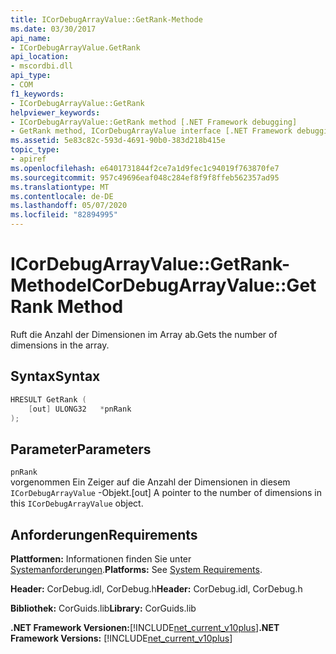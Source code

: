 ```yaml
---
title: ICorDebugArrayValue::GetRank-Methode
ms.date: 03/30/2017
api_name:
- ICorDebugArrayValue.GetRank
api_location:
- mscordbi.dll
api_type:
- COM
f1_keywords:
- ICorDebugArrayValue::GetRank
helpviewer_keywords:
- ICorDebugArrayValue::GetRank method [.NET Framework debugging]
- GetRank method, ICorDebugArrayValue interface [.NET Framework debugging]
ms.assetid: 5e83c82c-593d-4691-90b0-383d218b415e
topic_type:
- apiref
ms.openlocfilehash: e6401731844f2ce7a1d9fec1c94019f763870fe7
ms.sourcegitcommit: 957c49696eaf048c284ef8f9f8ffeb562357ad95
ms.translationtype: MT
ms.contentlocale: de-DE
ms.lasthandoff: 05/07/2020
ms.locfileid: "82894995"
---
```

# <a name="icordebugarrayvaluegetrank-method"></a><span data-ttu-id="ed421-102">ICorDebugArrayValue::GetRank-Methode</span><span class="sxs-lookup"><span data-stu-id="ed421-102">ICorDebugArrayValue::GetRank Method</span></span>
<span data-ttu-id="ed421-103">Ruft die Anzahl der Dimensionen im Array ab.</span><span class="sxs-lookup"><span data-stu-id="ed421-103">Gets the number of dimensions in the array.</span></span>  
  
## <a name="syntax"></a><span data-ttu-id="ed421-104">Syntax</span><span class="sxs-lookup"><span data-stu-id="ed421-104">Syntax</span></span>  
  
```cpp  
HRESULT GetRank (  
    [out] ULONG32   *pnRank  
);  
```  
  
## <a name="parameters"></a><span data-ttu-id="ed421-105">Parameter</span><span class="sxs-lookup"><span data-stu-id="ed421-105">Parameters</span></span>  
 `pnRank`  
 <span data-ttu-id="ed421-106">vorgenommen Ein Zeiger auf die Anzahl der Dimensionen in diesem `ICorDebugArrayValue` -Objekt.</span><span class="sxs-lookup"><span data-stu-id="ed421-106">[out] A pointer to the number of dimensions in this `ICorDebugArrayValue` object.</span></span>  
  
## <a name="requirements"></a><span data-ttu-id="ed421-107">Anforderungen</span><span class="sxs-lookup"><span data-stu-id="ed421-107">Requirements</span></span>  
 <span data-ttu-id="ed421-108">**Plattformen:** Informationen finden Sie unter [Systemanforderungen](../../get-started/system-requirements.md).</span><span class="sxs-lookup"><span data-stu-id="ed421-108">**Platforms:** See [System Requirements](../../get-started/system-requirements.md).</span></span>  
  
 <span data-ttu-id="ed421-109">**Header:** CorDebug.idl, CorDebug.h</span><span class="sxs-lookup"><span data-stu-id="ed421-109">**Header:** CorDebug.idl, CorDebug.h</span></span>  
  
 <span data-ttu-id="ed421-110">**Bibliothek:** CorGuids.lib</span><span class="sxs-lookup"><span data-stu-id="ed421-110">**Library:** CorGuids.lib</span></span>  
  
 <span data-ttu-id="ed421-111">**.NET Framework Versionen:**[!INCLUDE[net_current_v10plus](../../../../includes/net-current-v10plus-md.md)]</span><span class="sxs-lookup"><span data-stu-id="ed421-111">**.NET Framework Versions:** [!INCLUDE[net_current_v10plus](../../../../includes/net-current-v10plus-md.md)]</span></span>
